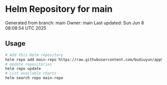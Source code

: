 # Helm Repository for main
Generated from branch: main
Owner: main
Last updated: Sun Jun  8 08:08:54 UTC 2025

## Usage
```bash
# Add this Helm repository
helm repo add main-repo https://raw.githubusercontent.com/budiuyun/appStore/helm-main/
# Update repositories
helm repo update
# List available charts
helm search repo main-repo
```
